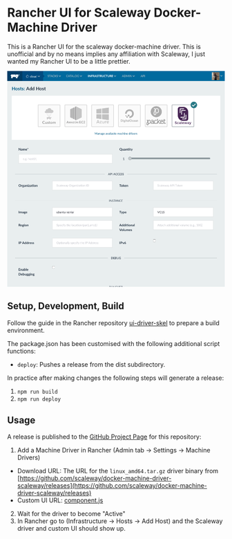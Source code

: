 # Rancher UI for Scaleway Docker-Machine Driver
This is a Rancher UI for the scaleway docker-machine driver. This is unofficial and by no means implies any affiliation with Scaleway, I just wanted my Rancher UI to be a little prettier.

![Rancher Scaleway Add Host UI](scaleway-ui.png "Rancher Scaleway Add Host UI")

## Setup, Development, Build
Follow the guide in the Rancher repository [ui-driver-skel](https://github.com/rancher/ui-driver-skel) to prepare a build environment.

The package.json has been customised with the following additional script functions:

* `deploy`: Pushes a release from the dist subdirectory.

In practice after making changes the following steps will generate a release:

1. `npm run build`
2. `npm run deploy`

## Usage
A release is published to the [GitHub Project Page](https://mitcdh.github.io/ui-driver-scaleway/) for this repository:

1. Add a Machine Driver in Rancher (Admin tab -> Settings -> Machine Drivers)
  * Download URL: The URL for the `linux_amd64.tar.gz` driver binary from [https://github.com/scaleway/docker-machine-driver-scaleway/releases](https://github.com/scaleway/docker-machine-driver-scaleway/releases)
  * Custom UI URL: [component.js](https://mitcdh.github.io/ui-driver-scaleway/dist/component.js)
2. Wait for the driver to become "Active"
3. In Rancher go to (Infrastructure -> Hosts -> Add Host) and the Scaleway driver and custom UI should show up.
